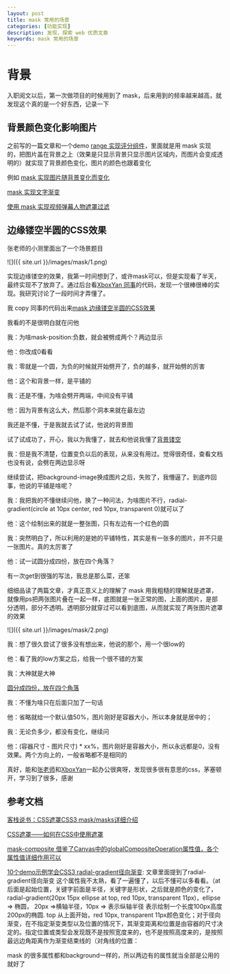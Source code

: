 ```yaml
---
layout: post
title: mask 常用的场景
categories: [功能实现]
description: 发现，探索 web 优质文章
keywords: mask 常用的场景
---
```


# 背景
入职阅文以后，第一次做项目的时候用到了 mask，后来用到的频率越来越高，就发现这个真的是一个好东西，记录一下

## 背景颜色变化影响图片
之前写的一篇文章和一个demo [range 实现评分组件](https://codepen.io/qingchuang/pen/jOMmQab)，里面就是用 mask 实现的，把图片盖在背景之上（效果是只显示背景只显示图片区域内，而图片会变成透明的）就实现了背景颜色变化，图片的颜色也跟着变化

例如 [mask 实现图片随背景变化而变化](https://codepen.io/qingchuang/pen/NWReyJd)

[mask 实现文字渐变](https://codepen.io/qingchuang/pen/WNGLzRX)

[使用 mask 实现视频弹幕人物遮罩过滤](https://juejin.cn/post/6931168723021758478)

## 边缘镂空半圆的CSS效果
张老师的小测里面出了一个场景题目

![]({{ site.url }}/images/mask/1.png)


实现边缘镂空的效果，我第一时间想到了，或许mask可以，但是实现看了半天，最终实现不了放弃了。通过后台看[XboxYan 同事](https://github.com/XboxYan)的代码，发现一个很棒很棒的实现。我研究讨论了一段时间才弄懂了。

我 copy 同事的代码出来[mask 边缘镂空半圆的CSS效果](https://codepen.io/qingchuang/pen/YzpgdmB)

我看的不是很明白就在问他

我：为啥mask-position:负数，就会被劈成两个？两边显示

他：你改成0看看

我：零就是一个圆，为负的时候就开始劈开了，负的越多，就开始劈的厉害

他：这个和背景一样，是平铺的

我：还是不懂，为啥会劈开两端，中间没有平铺

他：因为背景有这么大，然后那个洞本来就在最左边

我还是不懂，于是我就去试了试，他说的背景图

试了试成功了，开心，我以为我懂了，就去和他说我懂了[背景镂空](https://codepen.io/qingchuang/pen/OJbqdyP)

我：但是我不清楚，位置变负以后的表现，从来没有用过。觉得很奇怪，查看文档也没有说，会劈在两边显示呀

继续尝试，把background-image换成图片之后，失败了，我懵逼了。到底咋回事，他说的平铺是啥呢？

我：我把我的不懂继续问他，换了一种问法，为啥图片不行，radial-gradient(circle at 10px center, red 10px, transparent 0)就可以了

他：这个绘制出来的就是一整张图，只有左边有一个红色的圆

我：突然明白了，所以利用的是她的平铺特性，其实是有一张多的图片，并不只是一张图片。真的太厉害了

他：试一试圆分成四份，放在四个角落？

有一次get到很强的写法，我总是那么菜，还笨

细细品读了两篇文章，才真正意义上的理解了 mask 用我粗糙的理解就是遮罩，就像用ps把两张图片叠在一起一样，底图就是一张正常的图，上面的图片，是部分透明，部分不透明。透明部分就穿过可以看到底图，从而就实现了两张图片遮罩的效果

![]({{ site.url }}/images/mask/2.png)

我：想了很久尝试了很多没有想出来，他说的那个，用一个很low的

他：看了我的low方案之后，给我一个很不错的方案

我：大神就是大神

[圆分成四份，放在四个角落](https://codepen.io/qingchuang/pen/QWGPgQB)

我：不懂为啥只在后面只加了一句话

他：省略就给一个默认值50%，图片刚好是容器大小，所以本身就是居中的；

我：无论负多少，都没有变化，继续问

他：(容器尺寸 - 图片尺寸) * xx%，图片刚好是容器大小，所以永远都是0，没有效果。两个方向上的，一般省略都不是相同的

真好，能和[张老师](https://www.zhangxinxu.com/wordpress/)和[XboxYan](https://github.com/XboxYan)一起办公很爽呀，发现很多很有意思的css，茅塞顿开，学习到了很多，感谢

## 参考文档

[客栈说书：CSS遮罩CSS3 mask/masks详细介绍](https://www.zhangxinxu.com/wordpress/2017/11/css-css3-mask-masks/#mask-position)

[CSS遮罩——如何在CSS中使用遮罩](https://www.w3cplus.com/css3/css-masking.html)

[mask-composite 借鉴了Canvas中的globalCompositeOperation属性值，各个属性值详细作用可以](https://www.canvasapi.cn/CanvasRenderingContext2D/globalCompositeOperation#&details)

[10个demo示例学会CSS3 radial-gradient径向渐变](https://www.zhangxinxu.com/wordpress/2017/11/css3-radial-gradient-syntax-example/): 文章里面提到了radial-gradient径向渐变 这个属性我不太熟，看了一遍懂了，以后不懂可以多看看。（at 后面是起始位置，关键字前面是半径，关键字是形状，之后就是颜色的变化了，radial-gradient(20px 15px ellipse at top, red 10px, transparent 11px)，ellipse => 椭圆， 20px =>横轴半径，10px => 表示纵轴半径 表示绘制一个长度100px高度200px的椭圆. top 从上面开始，red 10px, transparent 11px颜色变化；对于径向渐变，在不指定渐变类型以及位置的情况下，其渐变距离和位置是由容器的尺寸决定的。指定位置或类型会发现既不是按照宽度来的，也不是按照高度来的，是按照最远边角距离作为渐变结束线的（对角线的位置：

mask 的很多属性都和background一样的，所以两边有的属性就当全部是公用的就好了